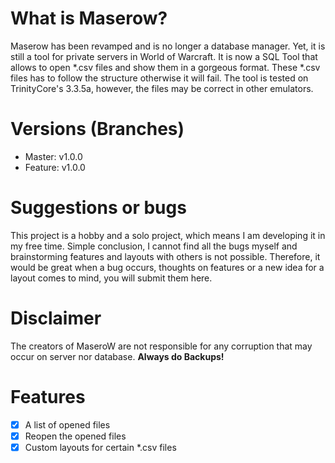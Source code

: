 # What is Maserow?
Maserow has been revamped and is no longer a database manager. Yet, it is still a tool for private servers in World of Warcraft. It is now a SQL Tool that allows to open *.csv files and show them in a gorgeous format. These *.csv files has to follow the structure otherwise it will fail.
The tool is tested on TrinityCore's 3.3.5a, however, the files may be correct in other emulators.

# Versions (Branches)
- Master: v1.0.0
- Feature: v1.0.0

# Suggestions or bugs
This project is a hobby and a solo project, which means I am developing it in my free time. Simple conclusion, I cannot find all the bugs myself and brainstorming features and layouts with others is not possible.
Therefore, it would be great when a bug occurs, thoughts on features or a new idea for a layout comes to mind, you will submit them here.

# Disclaimer
The creators of MaseroW are not responsible for any corruption that may occur on server nor database.
**Always do Backups!**

# Features
- [x] A list of opened files
- [x] Reopen the opened files
- [x] Custom layouts for certain *.csv files